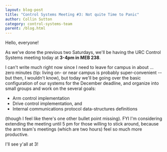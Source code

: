 ```yaml
---
layout: blog-post
title: "Control Systems Meeting #3: Not quite Time to Panic"
author: Collin Sutton
category: control-systems-team
parent: /blog.html
---
```


Hello, everyone!

As we've done the previous two Saturdays, we'll be having the URC Control Systems meeting today at **3-4pm in MEB 238**.

I can't write much right now since I need to leave for campus in about ... zero minutes (tip: living on- or near campus is probably super-convenient -- but then, I wouldn't know), but today we'll be going over the basic configuration of our systems for the December deadline, and organize into small groups and work on the several goals:

-   Arm control implementation
-   Drive control implementation, and
-   Internal communications protocol data-structures definitions

<!--more-->

(though I feel like there's one other bullet point missing).  FYI I'm considering extending the meeting until 5 pm for those willing to stick around, because the arm team's meetings (which are two hours) feel so much more productive.

I'll see y'all at 3!
